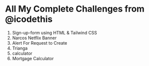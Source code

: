 # All My Complete Challenges from @icodethis

1. Sign-up-form using HTML & Tailwind CSS
2. Narcos Netflix Banner
3. Alert For Request to Create
4. Trianga
5. calculator
6. Mortgage Calculator
